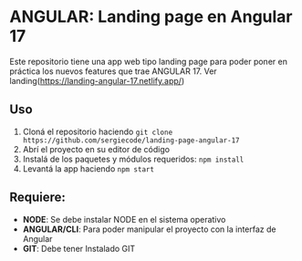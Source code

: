 
# ANGULAR: Landing page en Angular 17

Este repositorio tiene una app web tipo landing page para poder poner en práctica los nuevos features que trae ANGULAR 17.
Ver landing(https://landing-angular-17.netlify.app/)

## Uso

1.  Cloná el repositorio haciendo `git clone https://github.com/sergiecode/landing-page-angular-17`
2.  Abrí el proyecto en su editor de código
3.  Instalá de los paquetes y módulos requeridos: `npm install`
6. Levantá la app haciendo `npm start`

## Requiere:

-   **NODE**: Se debe instalar NODE en el sistema operativo
-   **ANGULAR/CLI**: Para poder manipular el proyecto con la interfaz de Angular
-   **GIT**: Debe tener Instalado GIT

